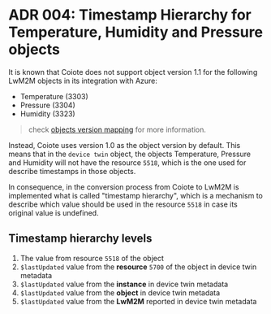 # ADR 004: Timestamp Hierarchy for Temperature, Humidity and Pressure objects

It is known that Coiote does not support object version 1.1 for the following
LwM2M objects in its integration with Azure:

- Temperature (3303)
- Pressure (3304)
- Humidity (3323)

> check
> [objects version mapping](../README.md#assettrackerv2-firmware-to-lwm2m-asset-tracker-v2-through-coiote-azure-objects-version-mapping)
> for more information.

Instead, Coiote uses version 1.0 as the object version by default. This means
that in the `device twin` object, the objects Temperature, Pressure and Humidity
will not have the resource `5518`, which is the one used for describe timestamps
in those objects.

In consequence, in the conversion process from Coiote to LwM2M is implemented
what is called "timestamp hierarchy", which is a mechanism to describe which
value should be used in the resource `5518` in case its original value is
undefined.

## Timestamp hierarchy levels

1. The value from resource `5518` of the object
2. `$lastUpdated` value from the **resource** `5700` of the object in device
   twin metadata
3. `$lastUpdated` value from the **instance** in device twin metadata
4. `$lastUpdated` value from the **object** in device twin metadata
5. `$lastUpdated` value from the **LwM2M** reported in device twin metadata
